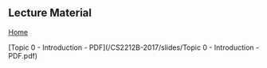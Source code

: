 ## Lecture Material
[Home](README.md)

[Topic 0 - Introduction - PDF](/CS2212B-2017/slides/Topic 0 - Introduction - PDF.pdf)
